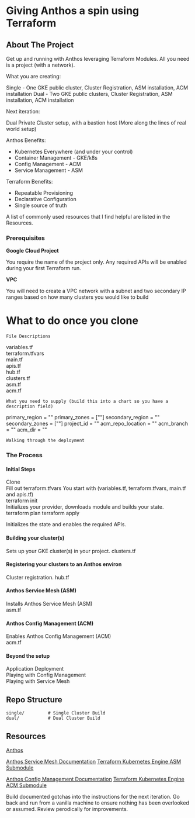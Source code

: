 # Giving Anthos a spin using Terraform

<!-- PROJECT LOGO -->

<!-- ABOUT THE PROJECT -->
## About The Project
Get up and running with Anthos leveraging Terraform Modules.  All you need is a project (with a network).

What you are creating:

Single - One GKE public cluster, Cluster Registration, ASM installation, ACM installation
Dual - Two GKE public clusters, Cluster Registration, ASM installation, ACM installation

Next iteration:

Dual Private Cluster setup, with a bastion host (More along the lines of real world setup)

Anthos Benefits:
* Kubernetes Everywhere (and under your control)
* Container Management - GKE/k8s
* Config Management - ACM
* Service Management - ASM

Terraform Benefits:
* Repeatable Provisioning
* Declarative Configuration
* Single source of truth

A list of commonly used resources that I find helpful are listed in the Resources.

### Prerequisites

**Google Cloud Project**

You require the name of the project only.  Any required APIs will be enabled during your first Terraform run.

**VPC**

You will need to create a VPC network with a subnet and two secondary IP ranges based on how many clusters you would like to build

# What to do once you clone

```
File Descriptions
```
variables.tf  
terraform.tfvars  
main.tf  
apis.tf  
hub.tf  
clusters.tf  
asm.tf  
acm.tf  
```
What you need to supply (build this into a chart so you have a description field)
```
primary_region      = ""
primary_zones      = [""]
secondary_region      = ""
secondary_zones      = [""]
project_id          = ""
acm_repo_location   = ""
acm_branch          = ""
acm_dir             = ""

```
Walking through the deployment

```

### The Process

#### Initial Steps


Clone  
Fill out terraform.tfvars
You start with (variables.tf, terraform.tfvars, main.tf and apis.tf)  
terraform init  
Initializes your provider, downloads module and builds your state.  
terraform plan
terraform apply

Initializes the state and enables the required APIs.

#### Building your cluster(s)

Sets up your GKE cluster(s) in your project. 
clusters.tf

#### Registering your clusters to an Anthos environ

Cluster registration. 
hub.tf

#### Anthos Service Mesh (ASM)

Installs Anthos Service Mesh (ASM)  
asm.tf

#### Anthos Config Management (ACM)

Enables Anthos Config Management (ACM)  
acm.tf

#### Beyond the setup

Application Deployment  
Playing with Config Management  
Playing with Service Mesh

<!-- Repo Strcuture -->
## Repo Structure
```
single/         # Single Cluster Build         
dual/           # Dual Cluster Build                

```


<!-- Resource LINKS  -->
## Resources

[Anthos](https://cloud.google.com/anthos)

[Anthos Service Mesh Documentation](https://cloud.google.com/service-mesh/docs)
[Terraform Kubernetes Engine ASM Submodule](https://registry.terraform.io/modules/terraform-google-modules/kubernetes-engine/google/latest/submodules/asm)

[Anthos Config Management Documentation](https://cloud.google.com/anthos-config-management/docs)
[Terraform Kubernetes Engine ACM Submodule](https://registry.terraform.io/modules/terraform-google-modules/kubernetes-engine/google/latest/submodules/acm)

Build documented gotchas into the instructions for the next iteration.
Go back and run from a vanilla machine to ensure nothing has been overlooked or assumed.
Review perodically for improvements.
